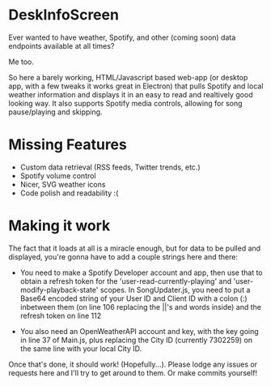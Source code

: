 # DeskInfoScreen

Ever wanted to have weather, Spotify, and other (coming soon) data endpoints available at all times?

Me too.

So here a barely working, HTML/Javascript based web-app (or desktop app, with a few tweaks it works great in Electron) that pulls Spotify and local weather information and displays it in an easy to read and realtively good looking way. It also supports Spotify media controls, allowing for song pause/playing and skipping.

# Missing Features

- Custom data retrieval (RSS feeds, Twitter trends, etc.)
- Spotify volume control
- Nicer, SVG weather icons
- Code polish and readability :(

# Making it work

The fact that it loads at all is a miracle enough, but for data to be pulled and displayed, you're gonna have to add a couple strings here and there:

- You need to make a Spotify Developer account and app, then use that to obtain a refresh token for the 'user-read-currently-playing' and 'user-modify-playback-state' scopes. In SongUpdater.js, you need to put a Base64 encoded string of your User ID and Client ID with a colon (:) inbetween them (on line 106 replacing the ||'s and words inside) and the refresh token on line 112

- You also need an OpenWeatherAPI account and key, with the key going in line 37 of Main.js, plus replacing the City ID (currently 7302259) on the same line with your local City ID.

Once that's done, it should work! (Hopefully...). Please lodge any issues or requests here and I'll try to get around to them. Or make commits yourself!
